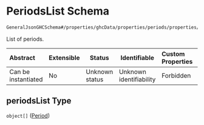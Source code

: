 # PeriodsList Schema

```txt
GeneralJsonGHCSchema#/properties/ghcData/properties/periods/properties/periodsList
```

List of periods.


| Abstract            | Extensible | Status         | Identifiable            | Custom Properties | Additional Properties | Access Restrictions | Defined In                                                         |
| :------------------ | ---------- | -------------- | ----------------------- | :---------------- | --------------------- | ------------------- | ------------------------------------------------------------------ |
| Can be instantiated | No         | Unknown status | Unknown identifiability | Forbidden         | Allowed               | none                | [ghc.schema.json\*](../out/ghc.schema.json "open original schema") |

## periodsList Type

`object[]` ([Period](ghc-properties-ghcdata-properties-periods-properties-periodslist-period.md))
